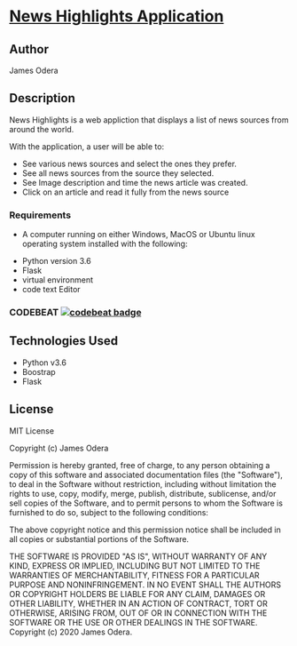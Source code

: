 # [News Highlights Application](https://news-h-69.herokuapp.com/)

## Author
James Odera

## Description

News Highlights is a web appliction that displays a list of news sources from around the world.

With the application, a user will be able to:

* See various news sources and select the ones they prefer.
* See all news sources from the source they selected.
* See Image description and time the news article was created.
* Click on an article and read it fully from the news source


### Requirements

* A computer running on either Windows, MacOS or Ubuntu linux operating system installed with the following:

- Python version 3.6
- Flask
- virtual environment
- code text  Editor

### CODEBEAT  [![codebeat badge](https://codebeat.co/badges/1e20305c-9fea-46b5-8ad0-efb79778bfde)](https://codebeat.co/projects/github-com-jamesodera-news-h-master)

## Technologies Used

- Python v3.6
- Boostrap
- Flask

## License

MIT License

Copyright (c) James Odera

Permission is hereby granted, free of charge, to any person obtaining a copy of this software and associated documentation files (the "Software"), to deal in the Software without restriction, including without limitation the rights to use, copy, modify, merge, publish, distribute, sublicense, and/or sell copies of the Software, and to permit persons to whom the Software is furnished to do so, subject to the following conditions:

The above copyright notice and this permission notice shall be included in all copies or substantial portions of the Software.

THE SOFTWARE IS PROVIDED "AS IS", WITHOUT WARRANTY OF ANY KIND, EXPRESS OR IMPLIED, INCLUDING BUT NOT LIMITED TO THE WARRANTIES OF MERCHANTABILITY, FITNESS FOR A PARTICULAR PURPOSE AND NONINFRINGEMENT. IN NO EVENT SHALL THE AUTHORS OR COPYRIGHT HOLDERS BE LIABLE FOR ANY CLAIM, DAMAGES OR OTHER LIABILITY, WHETHER IN AN ACTION OF CONTRACT, TORT OR OTHERWISE, ARISING FROM, OUT OF OR IN CONNECTION WITH THE SOFTWARE OR THE USE OR OTHER DEALINGS IN THE SOFTWARE. Copyright (c) 2020 James Odera.

